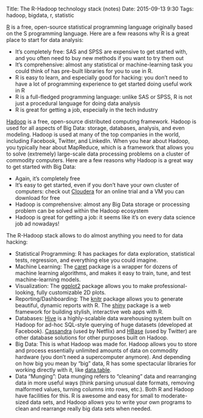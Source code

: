 Title: The R-Hadoop technology stack (notes)
Date: 2015-09-13 9:30
Tags: hadoop, bigdata, r, statistic

[R](http://www.r-project.org/) is a free, open-source statistical programming language originally based on the S programming language. 
Here are a few reasons why R is a great place to start for data analysis:

- It’s completely free: SAS and SPSS are expensive to get started with, and you often need to buy new methods if you want to try them out
- It’s comprehensive: almost any statistical or machine-learning task you could think of has pre-built libraries for you to use in R.
- R is easy to learn, and especially good for hacking: you don’t need to have a lot of programming experience to get started doing useful work in R
- R is a full-fledged programming language: unlike SAS or SPSS, R is not just a procedural language for doing data analysis
- R is great for getting a job, especially in the tech industry

[Hadoop](http://hadoop.apache.org/) is a free, open-source distributed computing framework. Hadoop is used for all aspects of Big Data: storage, databases, analysis, and even modeling. Hadoop is used at many of the top companies in the world, including Facebook, Twitter, and LinkedIn. When you hear about Hadoop, you typically hear about MapReduce, which is a framework that allows you to solve (extremely) large-scale data processing problems on a cluster of commodity computers. Here are a few reasons why Hadoop is a great way to get started with Big Data:

- Again, it’s completely free
- It’s easy to get started, even if you don’t have your own cluster of computers: check out [Cloudera](http://www.cloudera.com/content/support/en/downloads.html) for an online trial and a VM you can download for free
- Hadoop is comprehensive: almost any Big Data storage or processing problem can be solved within the Hadoop ecosystem
- Hadoop is great for getting a job: it seems like it’s on every data science job ad nowadays!

The R-Hadoop stack allows to do almost anything you need to for data hacking:

- Statistical Programming: R has packages for data exploration, statistical tests, regression, and everything else you could imagine.
- Machine Learning: The [caret](http://caret.r-forge.r-project.org/) package is a wrapper for dozens of machine learning algorithms, and makes it easy to train, tune, and test machine-learning models.
- Visualization: The [ggplot2](http://ggplot2.org/) package allows you to make professional-looking, fully customizable 2D plots.
- Reporting/Dashboarding: The [knitr](http://yihui.name/knitr/) package allows you to generate beautiful, dynamic reports with R. The [shiny](http://shiny.rstudio.com/) package is a web framework for building stylish, interactive web apps with R.
- Databases: [Hive](https://hive.apache.org/) is a highly-scalable data warehousing system built on Hadoop for ad-hoc SQL-style querying of huge datasets (developed at Facebook). [Cassandra](http://cassandra.apache.org/) (used by Netflix) and [HBase](http://hbase.apache.org/) (used by Twitter) are other database solutions for other purposes built on Hadoop.
- Big Data: This is what Hadoop was made for. Hadoop allows you to store and process essentially unlimited amounts of data on commodity hardware (you don’t need a supercomputer anymore). And depending on how big you mean by “big” data, R has some spectacular libraries for working directly with it, like [data.table](http://datatable.r-forge.r-project.org/).
- Data “Munging”: Data munging refers to “cleaning” data and rearranging data in more useful ways (think parsing unusual date formats, removing malformed values, turning columns into rows, etc.). Both R and Hadoop have facilities for this. R is awesome and easy for small to moderate-sized data sets, and Hadoop allows you to write your own programs to clean and rearrange really big data sets when needed.

